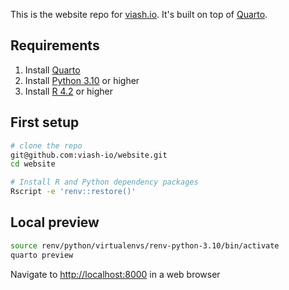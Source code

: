 This is the website repo for [viash.io](https://viash.io). It's built on top of [Quarto](https://quarto.org/).

## Requirements

1. Install [Quarto](https://quarto.org/docs/get-started/)
2. Install [Python 3.10](https://www.python.org/) or higher
3. Install [R 4.2](https://www.r-project.org/) or higher

## First setup

```sh
# clone the repo
git@github.com:viash-io/website.git
cd website

# Install R and Python dependency packages
Rscript -e 'renv::restore()'
```

## Local preview

```sh
source renv/python/virtualenvs/renv-python-3.10/bin/activate
quarto preview
```

Navigate to [http://localhost:8000](http://localhost:8000) in a web browser
